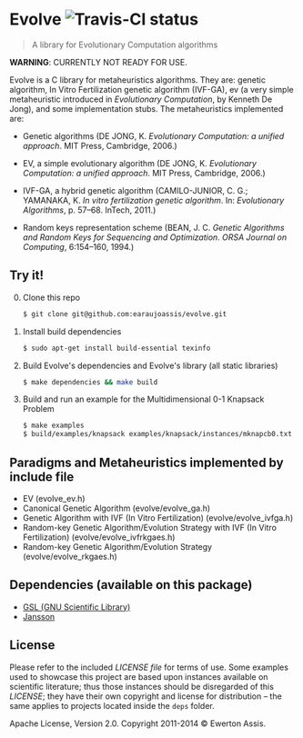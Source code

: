 # Evolve ![Travis-CI status](https://travis-ci.org/earaujoassis/evolve.svg?branch=master "Travis-CI status")

> A library for Evolutionary Computation algorithms

**WARNING**: CURRENTLY NOT READY FOR USE.

Evolve is a C library for metaheuristics algorithms. They are: genetic algorithm, In Vitro Fertilization
genetic algorithm (IVF-GA), ev (a very simple metaheuristic introduced in *Evolutionary Computation*, by
Kenneth De Jong), and some implementation stubs. The metaheuristics implemented are:

* Genetic algorithms (DE JONG, K. *Evolutionary Computation: a unified approach*. MIT Press, Cambridge,
2006.)

* EV, a simple evolutionary algorithm (DE JONG, K. *Evolutionary Computation: a unified approach*. MIT
Press, Cambridge, 2006.)

* IVF-GA, a hybrid genetic algorithm (CAMILO-JUNIOR, C. G.; YAMANAKA, K. *In vitro fertilization genetic
algorithm*. In: *Evolutionary Algorithms*, p. 57&ndash;68. InTech, 2011.)

* Random keys representation scheme (BEAN, J. C. *Genetic Algorithms and Random Keys for Sequencing and
Optimization*. *ORSA Journal on Computing*, 6:154&ndash;160, 1994.)

## Try it!

0. Clone this repo

   ```sh
   $ git clone git@github.com:earaujoassis/evolve.git
   ```

1. Install build dependencies

   ```sh
   $ sudo apt-get install build-essential texinfo
   ```

2. Build Evolve's dependencies and Evolve's library (all static libraries)

   ```sh
   $ make dependencies && make build
   ```

3. Build and run an example for the Multidimensional 0-1 Knapsack Problem

   ```sh
   $ make examples
   $ build/examples/knapsack examples/knapsack/instances/mknapcb0.txt
   ```

## Paradigms and Metaheuristics implemented by include file

* EV (evolve_ev.h)
* Canonical Genetic Algorithm (evolve/evolve_ga.h)
* Genetic Algorithm with IVF (In Vitro Fertilization) (evolve/evolve_ivfga.h)
* Random-key Genetic Algorithm/Evolution Strategy with IVF (In Vitro Fertilization) (evolve/evolve_ivfrkgaes.h)
* Random-key Genetic Algorithm/Evolution Strategy (evolve/evolve_rkgaes.h)

## Dependencies (available on this package)

 * [GSL (GNU Scientific Library)](http://www.gnu.org/software/gsl/)
 * [Jansson](http://www.digip.org/jansson/)

## License

Please refer to the included *LICENSE file* for terms of use. Some examples used to showcase this project
are based upon instances available on scientific literature; thus those instances should be disregarded of
this *LICENSE*; they have their own copyright and license for distribution – the same applies to projects
located inside the `deps` folder.

Apache License, Version 2.0. Copyright 2011-2014 &copy; Ewerton Assis.
